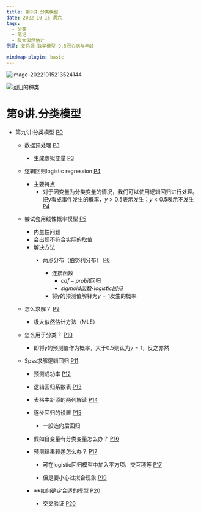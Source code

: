 ```yaml
---
title: 第9讲.分类模型
date: 2022-10-15 周六
tags:
  - 分类
  - 笔记
  - 极大似然估计
例题: 姜启源-数学模型-9.5冠心病与年龄

mindmap-plugin: basic
---
```


![image-20221015213524144](https://s2.loli.net/2022/10/15/ZhpqYgjX4MGJ8Hy.png)

![回归的种类](https://s2.loli.net/2022/10/15/6PgH9EjDmluwVks.png)

# 第9讲.分类模型

- 第九讲:分类模型 [P0](bookxnotepro://opennote/?nb={00382ac5-ab93-483c-a9e4-94b149c91c52}&book=1e9b45a9eb0ac6dc437adc03ce2e6df5&page=0&x=421&y=235&id=1&uuid=7b8f45ff6885c427076eee675c9ec84f)
  
    - 数据预处理 [P3](bookxnotepro://opennote/?nb={00382ac5-ab93-483c-a9e4-94b149c91c52}&book=1e9b45a9eb0ac6dc437adc03ce2e6df5&page=3&x=155&y=71&id=2&uuid=99342b52e7d61e941e48f8c51cab03b1)
      
        - 生成虚拟变量 [P3](bookxnotepro://opennote/?nb={00382ac5-ab93-483c-a9e4-94b149c91c52}&book=1e9b45a9eb0ac6dc437adc03ce2e6df5&page=3&x=337&y=71&id=3&uuid=7ac2ea7c60aa876181a5fc50b82c1bb1)
        
    - 逻辑回归logistic regression [P4](bookxnotepro://opennote/?nb={00382ac5-ab93-483c-a9e4-94b149c91c52}&book=1e9b45a9eb0ac6dc437adc03ce2e6df5&page=4&x=237&y=73&id=4&uuid=45979b1812c7f9199368f1fc29ec1e08)
      
        -  主要特点
            - 对于因变量为分类变量的情况，我们可以使用逻辑回归进行处理。把y看成事件发生的概率，$y>0.5$表示发生；$y<0.5$表示不发生 [P4](bookxnotepro://opennote/?nb={00382ac5-ab93-483c-a9e4-94b149c91c52}&book=1e9b45a9eb0ac6dc437adc03ce2e6df5&page=4&x=433&y=440&id=6&uuid=1c645a3e94fd951e68a0f5ba7a2b0c6b)
      
    - 尝试套用线性概率模型 [P5](bookxnotepro://opennote/?nb={00382ac5-ab93-483c-a9e4-94b149c91c52}&book=1e9b45a9eb0ac6dc437adc03ce2e6df5&page=5&x=169&y=71&id=7&uuid=0414d586a047f40a8e4b16e306ef57b4)
      
        -  内生性问题
        -  会出现不符合实际的取值
        -  解决方法
            - 两点分布（伯努利分布） [P6](bookxnotepro://opennote/?nb={00382ac5-ab93-483c-a9e4-94b149c91c52}&book=1e9b45a9eb0ac6dc437adc03ce2e6df5&page=6&x=239&y=71&id=14&uuid=a3843c486cf5688ab3328ad423678b82)
              
                -  连接函数
                    -  $cdf-probit$回归
                    -  $sigmoid函数$-$logistic回归$
                -  将$y$的预测值解释为$y=1$发生的概率
    - 怎么求解？ [P9](bookxnotepro://opennote/?nb={00382ac5-ab93-483c-a9e4-94b149c91c52}&book=1e9b45a9eb0ac6dc437adc03ce2e6df5&page=9&x=155&y=71&id=21&uuid=c543a68fdd6f30100322e379b56d35b5)
      
        -  极大似然估计方法（MLE）
    - 怎么用于分类？ [P10](bookxnotepro://opennote/?nb={00382ac5-ab93-483c-a9e4-94b149c91c52}&book=1e9b45a9eb0ac6dc437adc03ce2e6df5&page=10&x=183&y=71&id=23&uuid=77f3406d5e81bddbbde9b2ced211c1a1)
      
        -  即将$y$的预测值作为概率，大于0.5则认为$y=1$，反之亦然
    - Spss求解逻辑回归 [P11](bookxnotepro://opennote/?nb={00382ac5-ab93-483c-a9e4-94b149c91c52}&book=1e9b45a9eb0ac6dc437adc03ce2e6df5&page=11&x=193&y=70&id=27&uuid=ad4b8625b2a1e1c02c4d6494a101355e)
      
        - 预测成功率 [P12](bookxnotepro://opennote/?nb={00382ac5-ab93-483c-a9e4-94b149c91c52}&book=1e9b45a9eb0ac6dc437adc03ce2e6df5&page=12&x=155&y=71&id=28&uuid=66f0e76d68894221bd9d0a38d2e79942)
          
        - 逻辑回归系数表 [P13](bookxnotepro://opennote/?nb={00382ac5-ab93-483c-a9e4-94b149c91c52}&book=1e9b45a9eb0ac6dc437adc03ce2e6df5&page=13&x=183&y=71&id=29&uuid=6620a1845eacb0ed9f05df1a1a22153e)
          
        - 表格中新添的两列解读 [P14](bookxnotepro://opennote/?nb={00382ac5-ab93-483c-a9e4-94b149c91c52}&book=1e9b45a9eb0ac6dc437adc03ce2e6df5&page=14&x=225&y=71&id=30&uuid=3c177de9e91feb35227799bbc30ae9a1)
          
        - 逐步回归的设置 [P15](bookxnotepro://opennote/?nb={00382ac5-ab93-483c-a9e4-94b149c91c52}&book=1e9b45a9eb0ac6dc437adc03ce2e6df5&page=15&x=183&y=72&id=31&uuid=da1ae152316941374e881484a478c800)
          
            -  一般选向后回归
        - 假如自变量有分类变量怎么办？ [P16](bookxnotepro://opennote/?nb={00382ac5-ab93-483c-a9e4-94b149c91c52}&book=1e9b45a9eb0ac6dc437adc03ce2e6df5&page=16&x=281&y=71&id=34&uuid=fb0a613724216ee27a8dbdb5f3bb85e1)
          
        - 预测结果较差怎么办？ [P17](bookxnotepro://opennote/?nb={00382ac5-ab93-483c-a9e4-94b149c91c52}&book=1e9b45a9eb0ac6dc437adc03ce2e6df5&page=17&x=225&y=71&id=35&uuid=4a0375c7dfd3bd1766e288427bd4182b)
          
            - 可在logistic回归模型中加入平方项、交互项等 [P17](bookxnotepro://opennote/?nb={00382ac5-ab93-483c-a9e4-94b149c91c52}&book=1e9b45a9eb0ac6dc437adc03ce2e6df5&page=17&x=411&y=132&id=39&uuid=8905187d6c108acf1c493a81403d9540)
              
            - 但是要小心过拟合现象 [P19](bookxnotepro://opennote/?nb={00382ac5-ab93-483c-a9e4-94b149c91c52}&book=1e9b45a9eb0ac6dc437adc03ce2e6df5&page=19&x=155&y=71&id=36&uuid=ce110c51cb7ba8703cda5e632313d8c4)
          
        - ※※如何确定合适的模型 [P20](bookxnotepro://opennote/?nb={00382ac5-ab93-483c-a9e4-94b149c91c52}&book=1e9b45a9eb0ac6dc437adc03ce2e6df5&page=20&x=211&y=72&id=37&uuid=110d0fe33f71149e8d8a43c268e0ab52)
          
            - 交叉验证 [P20](bookxnotepro://opennote/?nb={00382ac5-ab93-483c-a9e4-94b149c91c52}&book=1e9b45a9eb0ac6dc437adc03ce2e6df5&page=20&x=603&y=421&id=38&uuid=1c8408dd2fda9640f2f555c256f0d994)
